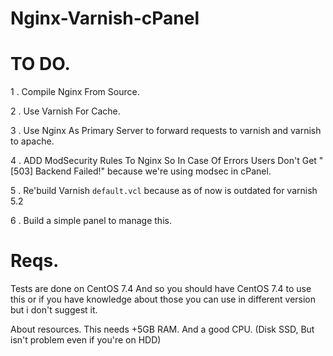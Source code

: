 # Nginx-Varnish-cPanel

# TO DO.

 1 . Compile Nginx From Source.
 
 2 . Use Varnish For Cache.
 
 3 . Use Nginx As Primary Server to forward requests to varnish and varnish to apache.
 
 4 . ADD ModSecurity Rules To Nginx So In Case Of Errors Users Don't Get "[503] Backend Failed!" because we're using modsec in cPanel.
 
 5 . Re'build Varnish `default.vcl` because as of now is outdated for varnish 5.2
 
 6 . Build a simple panel to manage this.


# Reqs.

Tests are done on CentOS 7.4 And so you should have CentOS 7.4 to use this or if you have knowledge about those you can use in different version but i don't suggest it.

About resources. 
This needs +5GB RAM. And a good CPU. (Disk SSD, But isn't problem even if you're on HDD) 
